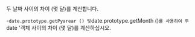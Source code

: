 두 날짜 사이의 차이 (몇 달)를 계산합니다.

-`date.prototype.getPyarear () 및`date.prototype.getMonth ()`를 사용하여 두`date '객체 사이의 차이 (몇 달)를 계산하십시오.